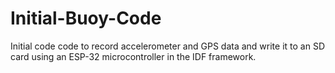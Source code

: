# Initial-Buoy-Code
Initial code code to record accelerometer and GPS data and write it to an SD card using an ESP-32 microcontroller in the IDF framework.
